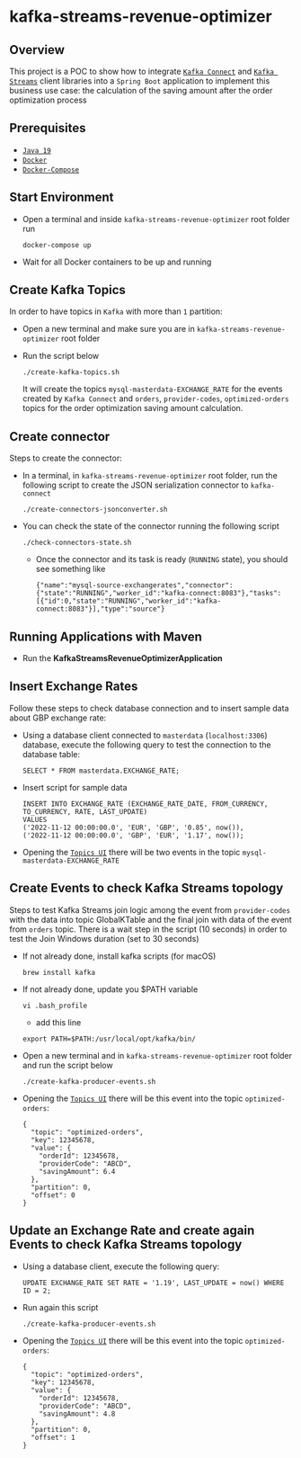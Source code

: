 # kafka-streams-revenue-optimizer

## Overview

This project is a POC to show how to integrate [`Kafka Connect`](https://docs.confluent.io/current/connect/index.html) and [`Kafka Streams`](https://docs.confluent.io/current/streams/index.html) client libraries into a `Spring Boot` application to implement this business use case: the calculation of the saving amount after the order optimization process

## Prerequisites

- [`Java 19`](https://www.oracle.com/java/technologies/downloads/#java19)
- [`Docker`](https://www.docker.com/)
- [`Docker-Compose`](https://docs.docker.com/compose/install/)

## Start Environment

- Open a terminal and inside `kafka-streams-revenue-optimizer` root folder run
  ```
  docker-compose up
  ```

- Wait for all Docker containers to be up and running

## Create Kafka Topics

In order to have topics in `Kafka` with more than `1` partition:

- Open a new terminal and make sure you are in `kafka-streams-revenue-optimizer` root folder

- Run the script below
  ```
  ./create-kafka-topics.sh
  ```

  It will create the topics `mysql-masterdata-EXCHANGE_RATE` for the events created by `Kafka Connect` and `orders`, `provider-codes`, `optimized-orders` topics for the order optimization saving amount calculation.

## Create connector

Steps to create the connector:

- In a terminal, in `kafka-streams-revenue-optimizer` root folder, run the following script to create the JSON serialization connector to `kafka-connect`
  ```
  ./create-connectors-jsonconverter.sh
  ```

- You can check the state of the connector running the following script
  ```
  ./check-connectors-state.sh
  ```
  - Once the connector and its task is ready (`RUNNING` state), you should see something like
    ```
    {"name":"mysql-source-exchangerates","connector":{"state":"RUNNING","worker_id":"kafka-connect:8083"},"tasks":[{"id":0,"state":"RUNNING","worker_id":"kafka-connect:8083"}],"type":"source"}
    ```


## Running Applications with Maven

- Run the **KafkaStreamsRevenueOptimizerApplication**

## Insert Exchange Rates

Follow these steps to check database connection and to insert sample data about GBP exchange rate:

- Using a database client connected to `masterdata` (`localhost:3306`) database, execute the following query to test the connection to the database table:
  ```
  SELECT * FROM masterdata.EXCHANGE_RATE;
  ```

- Insert script for sample data
  ```
  INSERT INTO EXCHANGE_RATE (EXCHANGE_RATE_DATE, FROM_CURRENCY, TO_CURRENCY, RATE, LAST_UPDATE)
  VALUES
  ('2022-11-12 00:00:00.0', 'EUR', 'GBP', '0.85', now()),
  ('2022-11-12 00:00:00.0', 'GBP', 'EUR', '1.17', now());
  ```
  
- Opening the [`Topics UI`](http://localhost:8085/) there will be two events in the topic `mysql-masterdata-EXCHANGE_RATE`

## Create Events to check Kafka Streams topology 

Steps to test Kafka Streams join logic among the event from `provider-codes` with the data into topic GlobalKTable and the final join with data of the event from `orders` topic. There is a wait step in the script (10 seconds) in order to test the Join Windows duration (set to 30 seconds)

- If not already done, install kafka scripts (for macOS)
  ```
  brew install kafka
  ```

- If not already done, update you $PATH variable
  ```
  vi .bash_profile
  ```
  - add this line
  ```
  export PATH=$PATH:/usr/local/opt/kafka/bin/
  ```

- Open a new terminal and in `kafka-streams-revenue-optimizer` root folder and run the script below
  ```
  ./create-kafka-producer-events.sh
  ```

- Opening the [`Topics UI`](http://localhost:8085/) there will be this event into the topic `optimized-orders`:
  ```
  {
    "topic": "optimized-orders",
    "key": 12345678,
    "value": {
      "orderId": 12345678,
      "providerCode": "ABCD",
      "savingAmount": 6.4
    },
    "partition": 0,
    "offset": 0
  }
  ```

## Update an Exchange Rate and create again Events to check Kafka Streams topology

- Using a database client, execute the following query:
  ```
  UPDATE EXCHANGE_RATE SET RATE = '1.19', LAST_UPDATE = now() WHERE ID = 2;
  ```

- Run again this script
  ```
  ./create-kafka-producer-events.sh
  ```

- Opening the [`Topics UI`](http://localhost:8085/) there will be this event into the topic `optimized-orders`:
  ```
  {
    "topic": "optimized-orders",
    "key": 12345678,
    "value": {
      "orderId": 12345678,
      "providerCode": "ABCD",
      "savingAmount": 4.8
    },
    "partition": 0,
    "offset": 1
  }
  ```